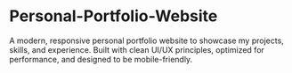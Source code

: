 # Personal-Portfolio-Website
A modern, responsive personal portfolio website to showcase my projects, skills, and experience. Built with clean UI/UX principles, optimized for performance, and designed to be mobile-friendly.
